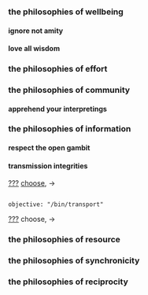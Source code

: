 
### the philosophies of wellbeing


#### ignore not amity


#### love all wisdom


### the philosophies of effort

### the philosophies of community

#### apprehend your interpretings

### the philosophies of information

#### respect the open gambit

#### transmission integrities

[???](https://github.com/nomilous/facto/commit/29cd05bb785cc72c4514d10b1d910e0cc1049a2c) [choose](.), -> 

```

objective: "/bin/transport"

```
[???]() choose, -> 

### the philosophies of resource

### the philosophies of synchronicity

### the philosophies of reciprocity

